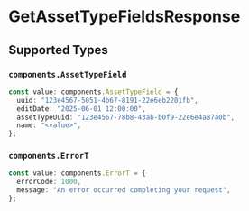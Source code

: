 # GetAssetTypeFieldsResponse


## Supported Types

### `components.AssetTypeField`

```typescript
const value: components.AssetTypeField = {
  uuid: "123e4567-5051-4b67-8191-22e6eb2201fb",
  editDate: "2025-06-01 12:00:00",
  assetTypeUuid: "123e4567-78b8-43ab-b0f9-22e6e4a87a0b",
  name: "<value>",
};
```

### `components.ErrorT`

```typescript
const value: components.ErrorT = {
  errorCode: 1000,
  message: "An error occurred completing your request",
};
```

